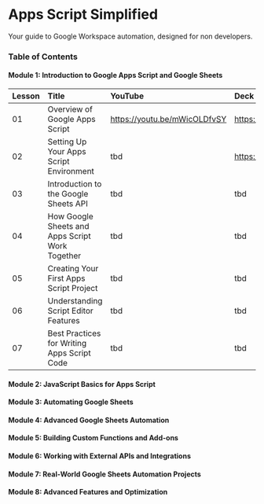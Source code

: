# Apps Script Simplified 
Your guide to Google Workspace automation, designed for non developers.

### Table of Contents

#### Module 1: Introduction to Google Apps Script and Google Sheets

| Lesson | Title | YouTube | Deck | Sheets | Post |
|:---|:------------|:----|:----|:----|:----|
|01| Overview of Google Apps Script | https://youtu.be/mWicOLDfvSY | https://bit.ly/4gppCRU | https://bit.ly/3PcE7fZ | https://bit.ly/3ZPL37M  |
|02| Setting Up Your Apps Script Environment | tbd | https://bit.ly/4gSSnpN | https://bit.ly/4iNzJBz | https://bit.ly/41Jn50u  |
|03| Introduction to the Google Sheets API | tbd | tbd | tbd | tbd  |
|04| How Google Sheets and Apps Script Work Together | tbd | tbd | tbd | tbd  |
|05| Creating Your First Apps Script Project | tbd | tbd | tbd | tbd  |
|06| Understanding Script Editor Features| tbd | tbd | tbd | tbd  |
|07| Best Practices for Writing Apps Script Code | tbd | tbd | tbd | tbd  |

#### Module 2: JavaScript Basics for Apps Script

#### Module 3: Automating Google Sheets

#### Module 4: Advanced Google Sheets Automation

#### Module 5: Building Custom Functions and Add-ons

#### Module 6: Working with External APIs and Integrations

#### Module 7: Real-World Google Sheets Automation Projects

#### Module 8: Advanced Features and Optimization
